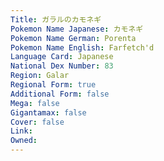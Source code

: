 ```yaml
---
﻿Title: ガラルのカモネギ
Pokemon Name Japanese: カモネギ
Pokemon Name German: Porenta
Pokemon Name English: Farfetch'd
Language Card: Japanese
National Dex Number: 83
Region: Galar
Regional Form: true
Additional Form: false
Mega: false
Gigantamax: false
Cover: false
Link: 
Owned: 
---
```

